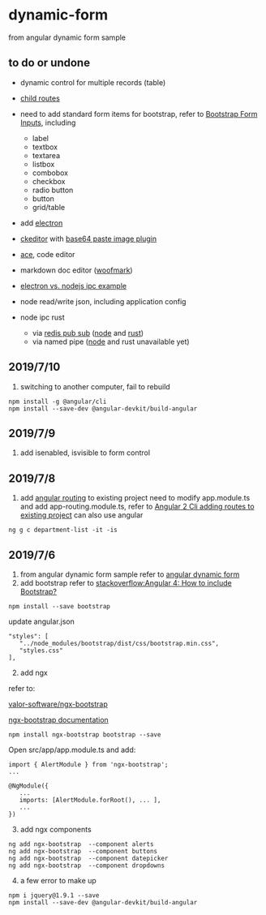 # dynamic-form
from angular dynamic form sample

## to do or undone

* dynamic control for multiple records (table)
*  [child routes](https://www.youtube.com/watch?v=ZoeZxpfTCXk&t=284s)
* need to add standard form items for bootstrap, refer to [Bootstrap Form Inputs](https://www.w3schools.com/bootstrap/bootstrap_forms_inputs.asp), including
  * label
  * textbox
  * textarea
  * listbox
  * combobox
  * checkbox
  * radio button
  * button
  * grid/table
* add [electron](https://electronjs.org/docs/tutorial/first-app#installing-electron)

* [ckeditor](https://ckeditor.com/ckeditor-4/) with [base64 paste image plugin](https://ckeditor.com/cke4/addon/pastebase64)
* [ace](https://ace.c9.io), code editor
* markdown doc editor ([woofmark](https://github.com/bevacqua/woofmark))
* [electron vs. nodejs ipc example](https://electronjs.org/docs/api/ipc-main)
* node read/write json, including application config
* node ipc rust
  * via [redis pub sub](https://redis.io/topics/pubsub) ([node](https://github.com/NodeRedis/node_redis) and [rust](https://github.com/mitsuhiko/redis-rs))
  * via named pipe ([node](https://stackoverflow.com/questions/11750041/how-to-create-a-named-pipe-in-node-js) and rust unavailable yet)

## 2019/7/10
1. switching to another computer, fail to rebuild
```
npm install -g @angular/cli
npm install --save-dev @angular-devkit/build-angular
```

## 2019/7/9
1. add isenabled, isvisible to form control

## 2019/7/8
1. add [angular routing](https://www.youtube.com/watch?v=Nehk4tBxD4o&t=75s) to existing project
need to modify app.module.ts and add app-routing.module.ts, refer to [Angular 2 Cli adding routes to existing project](https://stackoverflow.com/questions/42039988/angular-2-cli-adding-routes-to-existing-project)
can also use angular
```
ng g c department-list -it -is
```

## 2019/7/6
1. from angular dynamic form sample
refer to [angular dynamic form](https://angular.io/guide/dynamic-form)
1. add bootstrap
refer to [stackoverflow:Angular 4: How to include Bootstrap?](https://stackoverflow.com/questions/43557321/angular-4-how-to-include-bootstrap)
```
npm install --save bootstrap
```
update angular.json
```
"styles": [
   "../node_modules/bootstrap/dist/css/bootstrap.min.css",
   "styles.css"
],
```
2. add ngx

refer to:

 [valor-software/ngx-bootstrap](https://github.com/valor-software/ngx-bootstrap/blob/development/docs/getting-started/ng-cli.md)
 
 [ngx-bootstrap documentation](https://valor-software.com/ngx-bootstrap/#/documentation)

 ```
 npm install ngx-bootstrap bootstrap --save
 ```
Open src/app/app.module.ts and add:
```
import { AlertModule } from 'ngx-bootstrap';
...

@NgModule({
   ...
   imports: [AlertModule.forRoot(), ... ],
   ...
})

```
3. add ngx components
```
ng add ngx-bootstrap  --component alerts
ng add ngx-bootstrap  --component buttons
ng add ngx-bootstrap  --component datepicker
ng add ngx-bootstrap  --component dropdowns
```
4. a few error to make up
```
npm i jquery@1.9.1 --save
npm install --save-dev @angular-devkit/build-angular
```
